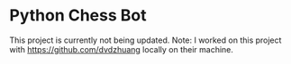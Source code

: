 # Python Chess Bot
 
This project is currently not being updated.
Note: I worked on this project with https://github.com/dvdzhuang locally on their machine.
